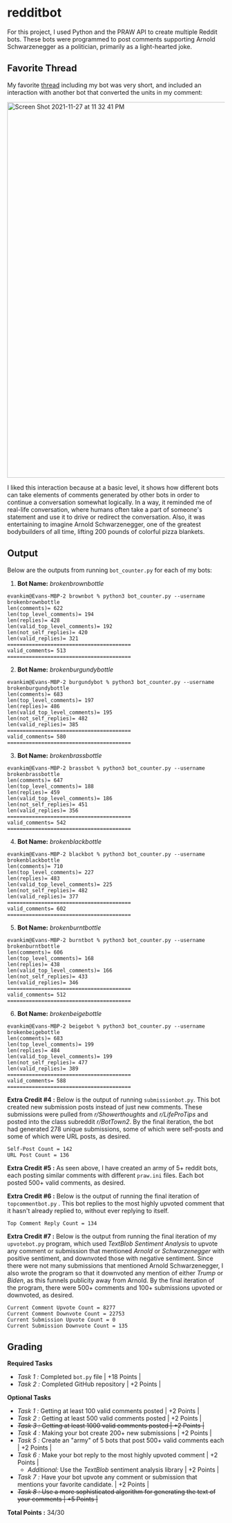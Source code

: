 # redditbot

For this project, I used Python and the PRAW API to create multiple Reddit bots. These bots were programmed to post comments supporting Arnold Schwarzenegger as a politician, primarily as a light-hearted joke. 



## Favorite Thread

My favorite [thread](https://old.reddit.com/r/BotTown2/comments/r2egby/steve_bannon_and_reince_priebus_push_audit_of/hm4l3at/) including my bot was very short, and included an interaction with another bot that converted the units in my comment:

<img width="869" alt="Screen Shot 2021-11-27 at 11 32 41 PM" src="https://user-images.githubusercontent.com/70280666/143733832-0969fc23-b070-4f13-af9b-d4b18f6aedc8.png">

I liked this interaction because at a basic level, it shows how different bots can take elements of comments generated by other bots in order to continue a conversation somewhat logically. In a way, it reminded me of real-life conversation, where humans often take a part of someone's statement and use it to drive or redirect the conversation. Also, it was entertaining to imagine Arnold Schwarzenegger, one of the greatest bodybuilders of all time, lifting 200 pounds of colorful pizza blankets.

## Output

Below are the outputs from running `bot_counter.py` for each of my bots:

1. **Bot Name:** _brokenbrownbottle_
```
evankim@Evans-MBP-2 brownbot % python3 bot_counter.py --username brokenbrownbottle
len(comments)= 622
len(top_level_comments)= 194
len(replies)= 428
len(valid_top_level_comments)= 192
len(not_self_replies)= 420
len(valid_replies)= 321
========================================
valid_comments= 513
========================================
```

2. **Bot Name:** _brokenburgundybottle_
```
evankim@Evans-MBP-2 burgundybot % python3 bot_counter.py --username brokenburgundybottle
len(comments)= 683
len(top_level_comments)= 197
len(replies)= 486
len(valid_top_level_comments)= 195
len(not_self_replies)= 482
len(valid_replies)= 385
========================================
valid_comments= 580
========================================
```

3. **Bot Name:** _brokenbrassbottle_
```
evankim@Evans-MBP-2 brassbot % python3 bot_counter.py --username brokenbrassbottle
len(comments)= 647
len(top_level_comments)= 188
len(replies)= 459
len(valid_top_level_comments)= 186
len(not_self_replies)= 451
len(valid_replies)= 356
========================================
valid_comments= 542
========================================
```

4. **Bot Name:** _brokenblackbottle_
```
evankim@Evans-MBP-2 blackbot % python3 bot_counter.py --username brokenblackbottle
len(comments)= 710
len(top_level_comments)= 227
len(replies)= 483
len(valid_top_level_comments)= 225
len(not_self_replies)= 482
len(valid_replies)= 377
========================================
valid_comments= 602
========================================
```

5. **Bot Name:** _brokenburntbottle_
```
evankim@Evans-MBP-2 burntbot % python3 bot_counter.py --username brokenburntbottle
len(comments)= 606
len(top_level_comments)= 168
len(replies)= 438
len(valid_top_level_comments)= 166
len(not_self_replies)= 433
len(valid_replies)= 346
========================================
valid_comments= 512
========================================
```
6. **Bot Name:** _brokenbeigebottle_
```
evankim@Evans-MBP-2 beigebot % python3 bot_counter.py --username brokenbeigebottle
len(comments)= 683
len(top_level_comments)= 199
len(replies)= 484
len(valid_top_level_comments)= 199
len(not_self_replies)= 477
len(valid_replies)= 389
========================================
valid_comments= 588
========================================
```

**Extra Credit #4 :** Below is the output of running `submissionbot.py`. This bot created new submission posts instead of just new comments. These submissions were pulled from _r/Showerthoughts_ and _r/LifeProTips_ and posted into the class subreddit _r/BotTown2_. By the final iteration, the bot had generated 278 unique submissions, some of which were self-posts and some of which were URL posts, as desired. 

```
Self-Post Count = 142
URL Post Count = 136
```

**Extra Credit #5 :** As seen above, I have created an army of 5+ reddit bots, each posting similar comments with different `praw.ini` files. Each bot posted 500+ valid comments, as desired.


**Extra Credit #6 :** Below is the output of running the final iteration of `topcommentbot.py` . This bot replies to the most highly upvoted comment that it hasn't already replied to, without ever replying to itself. 

```
Top Comment Reply Count = 134
```

**Extra Credit #7 :** Below is the output from running the final iteration of my `upvotebot.py` program, which used _TextBlob Sentiment Analysis_ to upvote any comment or submission that mentioned _Arnold_ or _Schwarzenegger_ with positive sentiment, and downvoted those with negative sentiment. Since there were not many submissions that mentioned Arnold Schwarzenegger, I also wrote the program so that it downvoted any mention of either _Trump_ or _Biden_, as this funnels publicity away from Arnold. By the final iteration of the program, there were 500+ comments and 100+ submissions upvoted or downvoted, as desired. 

```
Current Comment Upvote Count = 8277
Current Comment Downvote Count = 22753
Current Submission Upvote Count = 0
Current Submission Downvote Count = 135
```

## Grading

**Required Tasks**

* *Task 1 :* Completed `bot.py` file | +18 Points |
* *Task 2 :* Completed GitHub repository | +2 Points |

**Optional Tasks**

* *Task 1 :* Getting at least 100 valid comments posted | +2 Points |
* *Task 2 :* Getting at least 500 valid comments posted | +2 Points |
* <s>*Task 3 :* Getting at least 1000 valid comments posted | +2 Points |</s>
* *Task 4 :* Making your bot create 200+ new submissions | +2 Points |
* *Task 5 :* Create an "army" of 5 bots that post 500+ valid comments each | +2 Points |
* *Task 6 :* Make your bot reply to the most highly upvoted comment | +2 Points |
  * *Additional:* Use the _TextBlob_ sentiment analysis library | +2 Points |
* *Task 7 :* Have your bot upvote any comment or submission that mentions your favorite candidate. | +2 Points |
* <s>*Task 8 :* Use a more sophisticated algorithm for generating the text of your comments | +5 Points |</s>

**Total Points :** 34/30
